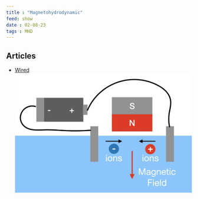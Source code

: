 ```yaml
---
title : "Magnetohydrodynamic"
feed: show
date : 02-08-23
tags : MHD
---
```


## Articles
- [Wired](https://www.wired.com/story/the-magnetohydrodynamic-drive-is-realand-you-can-build-one/)
![](notes/images/MHD.png)